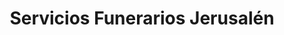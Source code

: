 ---
title: "Servicios Funerarios Jerusalén"
url: /san-jose-guayabal/servicios-funerarios-jerusalen/
shop: Bestattungen
---
